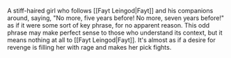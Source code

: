 A stiff-haired girl who follows <span class="people">[[Fayt Leingod|Fayt]]</span> and his companions around, saying, "No more, five years before! No more, seven years before!" as if it were some sort of key phrase, for no apparent reason.
This odd phrase may make perfect sense to those who understand its context, but it means nothing at all to <span class="people">[[Fayt Leingod|Fayt]]</span>.  It's almost as if a desire for revenge is filling her with rage and makes her pick fights.
